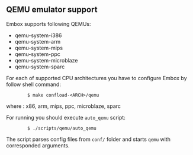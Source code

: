 ## QEMU emulator support

Embox supports following QEMUs:

* qemu-system-i386
* qemu-system-arm
* qemu-system-mips
* qemu-system-ppc
* qemu-system-microblaze
* qemu-system-sparc

For each of supported CPU architectures you have to configure Embox by follow shell command:

```
        $ make confload-<ARCH>/qemu
```
where <ARCH>: x86, arm, mips, ppc, microblaze, sparc

For running you should execute `auto_qemu` script:
```
        $ ./scripts/qemu/auto_qemu
```
The script parses config files from `conf/` folder and starts `qemu` with corresponded arguments.
